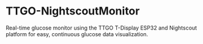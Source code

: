 # TTGO-NightscoutMonitor
Real-time glucose monitor using the TTGO T-Display ESP32 and Nightscout platform for easy, continuous glucose data visualization.
